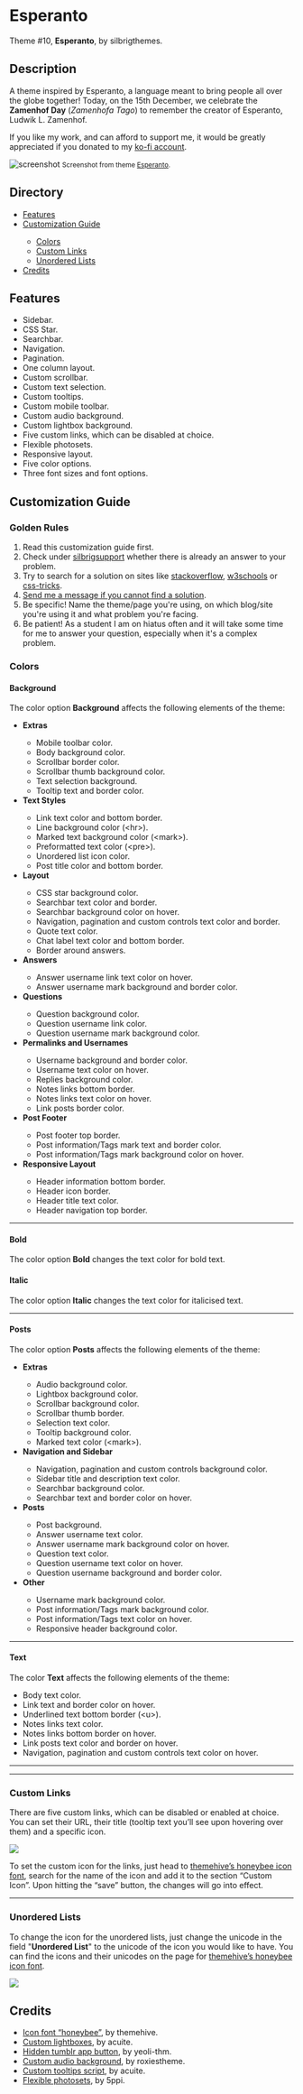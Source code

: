 # Esperanto
Theme #10, <b>Esperanto</b>, by silbrigthemes.

<h2>Description</h2>
A theme inspired by Esperanto, a language meant to bring people all over the globe together! Today, on the 15th December, we celebrate the <b>Zamenhof Day</b> (<i>Zamenhofa Tago</i>) to remember the creator of Esperanto, Ludwik L. Zamenhof.

If you like my work, and can afford to support me, it would be greatly appreciated if you donated to my <a href="https://www.ko-fi.com/juliasteiwer" title="donate to my ko-fi">ko-fi account</a>.

<img src="https://66.media.tumblr.com/e11e75a81788533999647875bb16e3c1/tumblr_pjf4tqxTM11wsskx3o1_r1_1280.png" alt="screenshot"/>
<small>Screenshot from theme <a href="https://esperantotheme.tumblr.com/" title="go to theme">Esperanto</a>.</small>

<h2>Directory</h2>
<ul>
  <li><a href="#features" title="features">Features</a></li>
  <li><a href="#customization-guide" title="customization guide">Customization Guide</a></li>
  <ul>
    <li><a href="#colors" title="colors">Colors</a></li>
    <li><a href="#custom-links" title="custom links">Custom Links</a></li>
    <li><a href="#unordered-lists" title="unordered lists">Unordered Lists</a></li>    
  </ul>  
  <li><a href="#credits" title="credits">Credits</a></li>  
</ul>  

<h2>Features</h2>
<ul>
<li>Sidebar.</li>
<li>CSS Star.</li>
<li>Searchbar.</li>
<li>Navigation.</li>
<li>Pagination.</li>
<li>One column layout.</li>
<li>Custom scrollbar.</li>
<li>Custom text selection.</li>
<li>Custom tooltips.</li>
<li>Custom mobile toolbar.</li>
<li>Custom audio background.</li>
<li>Custom lightbox background.</li>
<li>Five custom links, which can be disabled at choice.</li>
<li>Flexible photosets.</li>
<li>Responsive layout.</li>
<li>Five color options.</li>
<li>Three font sizes and font options.</li>
</ul>

<h2>Customization Guide</h2>
<h3>Golden Rules</h3>
<ol>
<li>Read this customization guide first.</li>
<li>Check under <a href="https://silbrigsupport.tumblr.com/" title="silbrigsupport | official support blog of silbrigthemes" target="_blank">silbrigsupport</a> whether there is already an answer to your problem.</li>
<li>Try to search for a solution on sites like <a href="https://stackoverflow.com/" title="stackoverflow" target="_blank">stackoverflow</a>, <a href="https://www.w3schools.com/" title="w3schools" target="_blank">w3schools</a> or <a href="https://css-tricks.com/" title="css-tricks" target="_blank">css-tricks</a>.</li>
<li><a href="https://silbrigthemes.tumblr.com/ask" title="Ask silbrigthemes a question." target="_blank">Send me a message if you cannot find a solution</a>.</li>
<li>Be specific! Name the theme/page you're using, on which blog/site you're using it and what problem you're facing.</li>
<li>Be patient! As a student I am on hiatus often and it will take some time for me to answer your question, especially when it's a complex problem.&nbsp;</li>
</ol>
<h3>Colors</h3>
<h4>Background</h4>
<p>The color option <strong>Background</strong> affects the following elements of the theme:</p>
<ul>
<li><strong>Extras</strong></li>
<ul>
<li>Mobile toolbar color.</li>
<li>Body background color.</li>
<li>Scrollbar border color.</li>
<li>Scrollbar thumb background color.</li>
<li>Text selection background.</li>
<li>Tooltip text and border color.</li>
</ul>
<li><strong>Text Styles</strong></li>
<ul>
<li>Link text color and bottom border.</li>
<li>Line background color (&lt;hr&gt;).</li>
<li>Marked text background color (&lt;mark&gt;).</li>
<li>Preformatted text color (&lt;pre&gt;).</li>
<li>Unordered list icon color.</li>
<li>Post title color and bottom border.</li>
</ul>
<li><strong>Layout</strong></li>
<ul>
<li>CSS star background color.</li>
<li>Searchbar text color and border.</li>
<li>Searchbar background color on hover.</li>
<li>Navigation, pagination and custom controls text color and border.</li>
<li>Quote text color.</li>
<li>Chat label text color and bottom border.</li>
<li>Border around answers.</li>
</ul>
<li><strong>Answers</strong></li>
<ul>
<li>Answer username link text color on hover.</li>
<li>Answer username mark background and border color.</li>
</ul>
<li><strong>Questions</strong></li>
<ul>
<li>Question background color.</li>
<li>Question username link color.</li>
<li>Question username mark background color.</li>
</ul>
<li><strong>Permalinks and Usernames</strong></li>
<ul>
<li>Username background and border color.</li>
<li>Username text color on hover.</li>
<li>Replies background color.</li>
<li>Notes links bottom border.</li>
<li>Notes links text color on hover.</li>
<li>Link posts border color.</li>
</ul>
<li><strong>Post Footer</strong></li>
<ul>
<li>Post footer top border.</li>
<li>Post information/Tags mark text and border color.</li>
<li>Post information/Tags mark background color on hover.</li>
</ul>
<li><strong>Responsive Layout</strong></li>
<ul>
<li>Header information bottom border.</li>
<li>Header icon border.</li>
<li>Header title text color.</li>
<li>Header navigation top border.</li>
</ul>
</ul>
<hr />
<h4>Bold</h4>
<p>The color option <strong>Bold</strong> changes the text color for bold text.</p>
<h4>Italic</h4>
<p>The color option <strong>Italic</strong> changes the text color for italicised text.</p>
<hr />
<h4>Posts</h4>
<p>The color option <strong>Posts</strong> affects the following elements of the theme:</p>
<ul>
<li><strong>Extras</strong></li>
<ul>
<li>Audio background color.</li>
<li>Lightbox background color.</li>
<li>Scrollbar background color.</li>
<li>Scrollbar thumb border.</li>
<li>Selection text color.</li>
<li>Tooltip background color.</li>
<li>Marked text color (&lt;mark&gt;).</li>
</ul>
<li><strong>Navigation and Sidebar</strong></li>
<ul>
<li>Navigation, pagination and custom controls background color.</li>
<li>Sidebar title and description text color.</li>
<li>Searchbar background color.</li>
<li>Searchbar text and border color on hover.</li>
</ul>
<li><strong>Posts</strong></li>
<ul>
<li>Post background.</li>
<li>Answer username text color.</li>
<li>Answer username mark background color on hover.</li>
<li>Question text color.</li>
<li>Question username text color on hover.</li>
<li>Question username background and border color.</li>
</ul>
<li><strong>Other</strong></li>
<ul>
<li>Username mark background color.</li>
<li>Post information/Tags mark background color.</li>
<li>Post information/Tags text color on hover.</li>
<li>Responsive header background color.</li>
</ul>
</ul>
<hr />
<h4>Text</h4>
<p>The color <strong>Text</strong> affects the following elements of the theme:</p>
<ul>
<li>Body text color.</li>
<li>Link text and border color on hover.</li>
<li>Underlined text bottom border (&lt;u&gt;).</li>
<li>Notes links text color.</li>
<li>Notes links bottom border on hover.</li>
<li>Link posts text color and border on hover.</li>
<li>Navigation, pagination and custom controls text color on hover.</li>
</ul>
<hr /><hr />
<h3>Custom Links</h3>
<p>There are five custom links, which can be disabled or enabled at choice. You can set their URL, their title (tooltip text you&rsquo;ll see upon hovering over them) and a specific icon.</p>
<p><img src="https://66.media.tumblr.com/7e478b828d65c1bcd179bd1779009b43/tumblr_inline_pjfxs57CRU1v0e5mg_500.png" /></p>
<p>To set the custom icon for the links, just head to <a href="https://css-tricks.com/" title="css-tricks" target="_blank">themehive&rsquo;s honeybee icon font</a>, search for the name of the icon and add it to the section &ldquo;Custom Icon&rdquo;. Upon hitting the &ldquo;save&rdquo; button, the changes will go into effect.</p>
<hr />
<h3>Unordered Lists</h3>
<p>To change the icon for the unordered lists, just change the unicode in the field "<strong>Unordered List</strong>" to the unicode of the icon you would like to have. You can find the icons and their unicodes on the page for&nbsp;<a href="https://css-tricks.com/" title="css-tricks" target="_blank">themehive&rsquo;s honeybee icon font</a>.</p>
<p><img src="https://66.media.tumblr.com/f823f6b84b58b1381bf1d5b7dbe22d71/tumblr_inline_pjg27xcqiz1v0e5mg_500.png" /></p>

<h2>Credits</h2>
<ul>
<li><a href="https://t.umblr.com/redirect?z=https%3A%2F%2Fgithub.com%2FSpacetchi%2Ftumblr-flexible-photoset%2Fblob%2Fmaster%2FREADME.md&amp;t=MzM1MWM5MDE0MGI2MmM5OWVkZTJkZTlkM2I1ZTM1ZWRiZGZmY2FlZCxUbU4zdWpESg%3D%3D&amp;p=&amp;m=0" title="Custom lightboxes." target="_blank">Icon font &ldquo;honeybee&rdquo;</a>, by themehive.</li>
<li><a href="https://diamanttheme.tumblr.com/information#mce_temp_url#" title="Custom lightboxes." target="_blank">Custom lightboxes</a>, by acuite.</li>
<li><a href="https://t.umblr.com/redirect?z=https%3A%2F%2Fyeolithm.com%2Fpost%2F172903772712%2Ftutorial-removing-tumblr-app-button-on-mobile&amp;t=Yjg5MTNkNTkzOWZhYjc1MWQ0MDlhYjdjOWM5NWE3YjdhYWI5MmUxMCxUbU4zdWpESg%3D%3D&amp;p=&amp;m=0" title="Hidden tumblr app button." target="_blank">Hidden tumblr app button</a>, by yeoli-thm.</li>
<li><a href="http://roxiestheme.tumblr.com/post/158812662057/tutorial-change-the-color-of-tumblrs-new-audio" title="Custom audio background." target="_blank">Custom audio background</a>, by roxiestheme.</li>
<li><a href="http://acuite.tumblr.com/post/53152126640/tutorial-tooltips" title="Custom tooltips." target="_blank">Custom tooltips script</a>, by acuite.</li>
<li><a href="https://t.umblr.com/redirect?z=https%3A%2F%2Fgithub.com%2FSpacetchi%2Ftumblr-flexible-photoset%2Fblob%2Fmaster%2FREADME.md&amp;t=MzM1MWM5MDE0MGI2MmM5OWVkZTJkZTlkM2I1ZTM1ZWRiZGZmY2FlZCxUbU4zdWpESg%3D%3D&amp;p=&amp;m=0" title="Flexible photosets." target="_blank">Flexible photosets</a>, by 5ppi.</li>
</ul>
